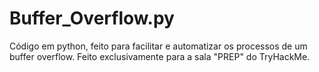 # Buffer_Overflow.py
Código em python, feito para facilitar e automatizar os processos de um buffer overflow. Feito exclusivamente para a sala "PREP" do TryHackMe.
